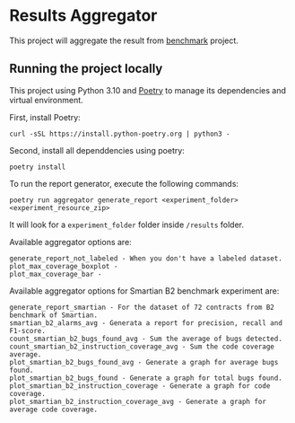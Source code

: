 # Results Aggregator

This project will aggregate the result from [benchmark](https://github.com/pamunb/benchmark) project.

## Running the project locally

This project using Python 3.10 and [Poetry](https://python-poetry.org/) to manage its dependencies and virtual environment.


First, install Poetry:

```
curl -sSL https://install.python-poetry.org | python3 -
```

Second, install all dependdencies using poetry:

```
poetry install
```

To run the report generator, execute the following commands:

```
poetry run aggregator generate_report <experiment_folder>  <experiment_resource_zip>
```
It will look for a `experiment_folder` folder inside `/results` folder.

Available aggregator options are: 

```
generate_report_not_labeled - When you don't have a labeled dataset.
plot_max_coverage_boxplot -
plot_max_coverage_bar -
```


Available aggregator options for Smartian B2 benchmark experiment are: 

```
generate_report_smartian - For the dataset of 72 contracts from B2 benchmark of Smartian.
smartian_b2_alarms_avg - Generata a report for precision, recall and F1-score.
count_smartian_b2_bugs_found_avg - Sum the average of bugs detected.
count_smartian_b2_instruction_coverage_avg - Sum the code coverage  average.
plot_smartian_b2_bugs_found_avg - Generate a graph for average bugs found.
plot_smartian_b2_bugs_found - Generate a graph for total bugs found.
plot_smartian_b2_instruction_coverage - Generate a graph for code coverage.
plot_smartian_b2_instruction_coverage_avg - Generate a graph for average code coverage.

```
